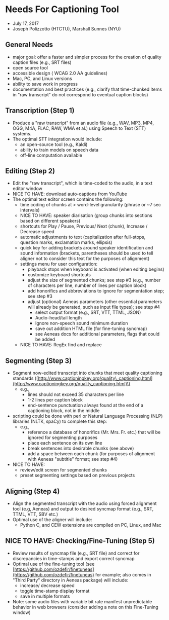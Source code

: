 # Needs For Captioning Tool

* July 17, 2017
* Joseph Polizzotto \(HTCTU\), Marshall Sunnes \(NYU\)

## General Needs

* major goal: offer a faster and simpler process for the creation of quality caption files \(e.g., SRT files\)
* open source tool
* accessible design \( WCAG 2.0 AA guidelines\)
* Mac, PC, and Linux versions
* ability to save work in progress
* documentation and best practices \(e.g., clarify that time-chunked items in "raw transcript" do not correspond to eventual caption blocks\)

## Transcription \(Step 1\)

* Produce a "raw transcript" from an audio file \(e.g., WAV, MP3, MP4, OGG, M4A, FLAC, RAW, WMA et al.\) using Speech to Text \(STT\) systems.
* The optimal STT integration would include:
  * an open-source tool \(e.g., Kaldi\) 
  * ability to train models on speech data
  * off-line computation available

## Editing \(Step 2\)

* Edit the "raw transcript", which is time-coded to the audio, in a text editor window
* NICE TO HAVE: download auto-captions from YouTube
* The optimal text editor screen contains the following:
  * time coding of chunks at &gt; word-level granularity \(phrase or ~7 sec intervals\)
  * NICE TO HAVE: speaker diarisation \(group chunks into sections based on different speakers\)
  * shortcuts for Play / Pause, Previous/ Next \(chunk\), Increase / Decrease speed
  * automatic adjustments to text \(capitalization after full-stops, question marks, exclamation marks, ellipsis\)
  * quick key for adding brackets around speaker identification and sound information \(brackets, parentheses should be used to tell aligner not to consider this text for the purposes of alignment\)
  * settings menu for user configuration:
    * playback stops when keyboard is activated \(when editing begins\)
    * customize keyboard shortcuts
    * adjust the size of segmented chunks; see step \#3 \(e.g., number of characters per line, number of lines per caption block\)
    * add honorifics and abbreviations to ignore for segmentation step; see step \#3 
    * adjust \(optional\) Aeneas parameters \(other essential parameters will already be generated, such as input file types\); see step \#4
      * select output format \(e.g., SRT, VTT, TTML, JSON\)
      * Audio-head/tail length
      * Ignore non-speech sound minimum duration
      * save out addition HTML file \(for fine-tuning syncmap\)
      * see Aeneas docs for additional parameters, flags that could be added
  * NICE TO HAVE: RegEx find and replace

## Segmenting \(Step 3\)

* Segment now-edited transcript into chunks that meet quality captioning standards \([http://www.captioningkey.org/quality\_captioning.html](http://www.captioningkey.org/quality_captioning.html)\)
  * e.g.,
    * lines should not exceed 35 characters per line
    * 1-2 lines per caption block
    * end-sentence punctuation always found at the end of a captioning block, not in the middle
* scripting could be done with perl or Natural Language Processing \(NLP\) libraries \(NLTK, spaCy\) to complete this step:
  * e.g., 
    * reference a database of honorifics \(Mr. Mrs. Fr. etc.\) that will be ignored for segmenting purposes
    * place each sentence on its own line
    * break sentences into desirable chunks \(see above\)
    * add a space between each chunk \(for purposes of alignment with Aeneas "subtitle" format; see step \#4\)
* NICE TO HAVE:
  * review/edit screen for segmented chunks
  * preset segmenting settings based on previous projects

## Aligning \(Step 4\)

* Align the segmented transcript with the audio using forced alignment tool \(e.g, Aeneas\) and output to desired syncmap format \(e.g., SRT, TTML, VTT, SBV etc.\)
* Optimal use of the aligner will include:
  * Python C, and CEW extensions are compiled on PC, Linux, and Mac

## NICE TO HAVE: Checking/Fine-Tuning \(Step 5\)

* Review results of syncmap file \(e.g., SRT file\) and correct for discrepancies in time-stamps and export correct syncmap
* Optimal use of the fine-tuning tool \(see [https://github.com/ozdefir/finetuneas](https://github.com/ozdefir/finetuneas) for example; also comes in "Third Party" directory in Aeneas package\) will include:
  * increase/ decrease speed
  * toggle time-stamp display format
  * save in multiple formats
* Note: some audio files with variable bit rate manifest unpredictable behavior in web browsers \(consider adding a note on this Fine-Tuning window\)

